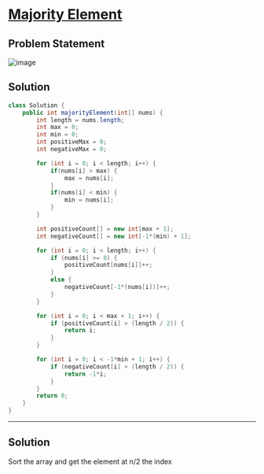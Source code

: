 # [Majority Element](https://leetcode.com/problems/majority-element/description/)
## Problem Statement
![image](https://github.com/SiddhantKumarMaurya/vigilant-invention/assets/107787014/9d57d76a-57ba-4aff-bbac-b838bf74dffa)
## Solution
```java
class Solution {
    public int majorityElement(int[] nums) {
        int length = nums.length;
        int max = 0;
        int min = 0;
        int positiveMax = 0;
        int negativeMax = 0;

        for (int i = 0; i < length; i++) {
            if(nums[i] > max) {
                max = nums[i];
            }
            if(nums[i] < min) {
                min = nums[i];
            }
        }

        int positiveCount[] = new int[max + 1];
        int negativeCount[] = new int[-1*(min) + 1];

        for (int i = 0; i < length; i++) {
            if (nums[i] >= 0) {
                positiveCount[nums[i]]++;
            }
            else {
                negativeCount[-1*(nums[i])]++;
            }
        }

        for (int i = 0; i < max + 1; i++) {
            if (positiveCount[i] > (length / 2)) {
                return i;
            }
        }

        for (int i = 0; i < -1*min + 1; i++) {
            if (negativeCount[i] > (length / 2)) {
                return -1*i;
            }
        }
        return 0;
    }
}
```
---
## Solution
Sort the array and get the element at <num>n/<deno>2 the index